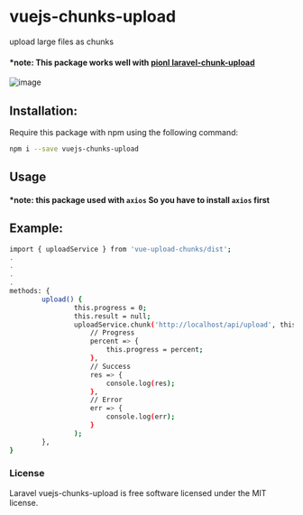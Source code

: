 # vuejs-chunks-upload
upload large files as chunks
#### *note: This package works well with [pionl laravel-chunk-upload](https://github.com/pionl/laravel-chunk-upload)

![image](https://cdn.iconscout.com/icon/free/png-256/vuejs-1175052.png)


## Installation:
Require this package with npm using the following command:

```sh
npm i --save vuejs-chunks-upload
```

## Usage
#### *note: this package used with `axios` So you have to install `axios` first

## Example:
```sh
import { uploadService } from 'vue-upload-chunks/dist';
.
.
.
.
methods: {
        upload() {
                this.progress = 0;
                this.result = null;
                uploadService.chunk('http://localhost/api/upload', this.file,
                    // Progress
                    percent => {
                        this.progress = percent;
                    },
                    // Success
                    res => {
                        console.log(res);
                    },
                    // Error
                    err => {
                        console.log(err);
                    }
                );
        },
}
```


### License
Laravel vuejs-chunks-upload is free software licensed under the MIT license.

